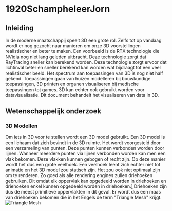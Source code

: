 # 1920SchampheleerJorn

## Inleiding

In de moderne maatschappij speelt 3D een grote rol. 
Zelfs tot op vandaag wordt er nog gezocht naar manieren om onze 3D voorstellingen realistischer en beter te maken. 
Een voorbeeld is de RTX technologie die NVidia nog niet lang geleden uitbracht.
Deze technologie zorgt dat RayTracing sneller kan berekend worden.
Deze technologie zorgt ervoor dat lichtinval beter en sneller berekend kan worden wat bijdraagt tot een veel realistischer beeld.
Het spectrum aan toepassingen van 3D is nog niet half gekend.
Toepassingen gaan van huizen modelleren bij bouwkundige toepassingen, 3D printen en organen visualiseren bij medische toepassingen tot games.
3D kan echter ook gebruikt worden voor datavisualisatie.
Dit document behandelt het visualiseren van data in 3D.

## Wetenschappelijk onderzoek

### 3D Modellen

Om iets in 3D voor te stellen wordt een 3D model gebruikt.
Een 3D model is een lichaam dat zich bevindt in de 3D ruimte.
Het wordt voorgesteld door een verzameling van punten.
Deze punten kunnen verbonden worden door lijnen.
Wanneer meerdere punten via lijnen verbonden worden kan men een vlak bekomen.
Deze vlakken kunnen gebogen of recht zijn.
Op deze manier wordt het dus een grote veelhoek.
Een veelhoek leent zich echter niet tot animatie en het 3D model zou statisch zijn.
Het zou ook niet optimaal zijn om te renderen.
Zo goed als alle rendering engines zullen driehoeken gebruiken.
Dit omdat elk oppervlak kan opgedeeld worden in driehoeken en driehoeken enkel kunnen opgedeeld worden in driehoeken.[1](https://gamedev.stackexchange.com/a/9512)
Driehoeken zijn dus de meest primitieve oppervlakten in dit geval.
Er wordt dus een maas van driehoeken bekomen die in het Engels de term "Triangle Mesh" krijgt.
![Triangle Mesh](https://git.ikdoeict.be/jorn.schampheleer/1920schampheleerjorn/blob/2057b35eeebf8932735525a2e2a8efef0862c80a/Project2/VerslagImages/720px-Mesh_overview.svg.png)
